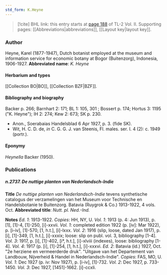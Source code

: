 ```yaml
---
std_form: K.Heyne
---
```


> [!cite] BHL link: this entry starts at [page 188](https://www.biodiversitylibrary.org/page/33068430) of TL-2 Vol. II.
> Supporting pages: [[Abbreviations|abbreviations]], [[Layout key|layout key]].

### Author

Heyne, Karel (1877-1947), Dutch botanist employed at the museum and information service for economic botany at Bogor (Buitenzorg), Indonesia, 1906-1927. 
**Abbreviated name**: *K. Heyne*

#### Herbarium and types

[[Collection BO|BO]], [[Collection BZF|BZF]].

#### Bibliography and biography

Backer p. 266; Barnhart 2: 171; BL 1: 105, 301 ; Bossert p. 174; Hortus 3: 1195 ("K. Heyne"); IH 2: 274; Kew 2: 673; SK p. 230.
- Anon., Soerabaias Handelsblad 6 Apr 1927, p. 3. (fide SK).
- Wit, H. C. D. de, *in* C. G. G. J. van Steenis, Fl. males. ser. I. 4 (2): c. 1949 (portr.).

#### Eponymy

*Heynella* Backer (1950).

### Publications

##### n.2737. De nuttige planten van Nederlandsch-Indie

**Title**
*De nuttige planten van Nederlandsch-Indie* tevens synthetische catalogus der verzamelingen van het Museum voor Technische en Handelsbotanie te Buitenzorg. Batavia (Ruygrok & Co.) 1913-1922, 4 vols. Oct.
**Abbreviated title**: *Nutt. pl. Ned.-Ind.*

**Notes**
*Ed. 1*: 1913-1922. *Copies*: HH, NY, U.
*Vol. 1*: 1913 (p. 4: Jun 1913), p. \[1\], \[1\]-4, \[1\]-250, \[i\]-xxvii.
*Vol. 1*: completed edition 1922 (p. \[iv\]: Mar 1922), p. \[i-iv\], \[1\]-570, \[1, h.t.\], \[i\]-lxxx.
*Vol. 2*: 1916 (slip, loose, dated Jan 1917), p. \[i\], \[1\]-349, \[1, h.t.\], \[i\]-xxxix; loose: slip on publ. vol. 3, bibliography \[1-4\].
*Vol. 3*: 1917, p. \[i\], \[1\]-402, \[i\*, h.t.\], \[i\]-xlviii (indexes), loose: bibliography \[1-4\].
*Vol. 4*: 1917 (p. \[i\], \[1\]-254, \[1, h.t.\], \[i\]-xxxvi.
*Ed. 2*: Batavia (id.) 1927, Oct. "2e herziene en vermeerderde druk". "Uitgave van het Departement van Landbouw, Nijverheid & Handel in Nederlandsch-Indie". *Copies*: FAS, MO, U.
*Vol. 1*: Dec 1927 (p. iv: Nov 1927), p. \[i-iv\], \[1\]-732.
*Vol. 2*: Dec 1927, p. 733-1450.
*Vol. 3*: Dec 1927, \[1451\]-1662. \[i\]-ccxli.

